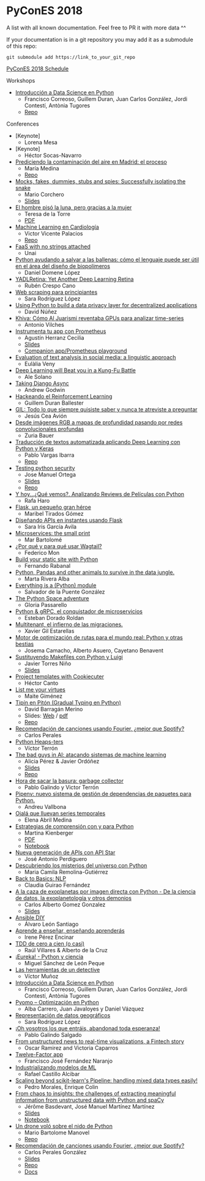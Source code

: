 # PyConES 2018

A list with all known documentation. Feel free to PR it with more data ^^

If your documentation is in a git repository you may add it as a submodule of this repo:
```
git submodule add https://link_to_your_git_repo
```

[PyConES 2018 Schedule](https://2018.es.pycon.org/#schedule)

Workshops

* [Introducción a Data Science en Python](https://2018.es.pycon.org/talk/introduccion-a-data-science-en-python)
  * Francisco Correoso, Guillem Duran, Juan Carlos González, Jordi Contestí, Antònia Tugores
  * [Repo](https://github.com/PyDataMallorca/PyConES2018_Introduccion_a_data_science_en_Python)

Conferences

* [Keynote]
  * Lorena Mesa
* [Keynote]
  * Héctor Socas-Navarro
* [Prediciendo la contaminación del aire en Madrid: el proceso](https://2018.es.pycon.org/talk/prediciendo-la-contaminacion-del-aire-en-madrid-el-proceso/)
  * María Medina
  * [Repo](https://github.com/mariamedp/contaminacion-madrid)
* [Mocks, fakes, dummies, stubs and spies: Successfully isolating the snake](https://2018.es.pycon.org/talk/mocks-fakes-dummies-stubs-and-spies-successfully-isolating-the-snake/)
   * Mario Corchero
   * [Slides](https://speakerdeck.com/mariocj89/unittest-dot-mock-in-detail)
* [El hombre pisó la luna, pero gracias a la mujer](https://2018.es.pycon.org/talk/el-hombre-piso-la-luna-pero-gracias-a-la-mujer/)
  * Teresa de la Torre
  * [PDF](https://drive.google.com/file/d/0BzNh_KS-0Z_qV0tNV1BUeFpkdHdyTUhWdk00UFZqZ1Q2eWdn/view)
* [Machine Learning en Cardiología](https://2018.es.pycon.org/talk/machine-learning-en-cardiologia/)
  * Victor Vicente Palacios
  * [Repo](https://github.com/victorvicpal/ML_CARDIOLOGIA_PyConES18)
* [FaaS with no strings attached](https://2018.es.pycon.org/talk/faas-with-no-strings-attached/)
  * Unai
* [Python ayudando a salvar a las ballenas: cómo el lenguaje puede ser útil en el área del diseño de biopolímeros](https://2018.es.pycon.org/talk/python-ayudando-a-salvar-a-las-ballenas-como-el-lenguaje-puede-ser-util-en-el-area-del-diseno-de-biopolimeros/)
  * Daniel Domene López
* [YADLRetina: Yet Another Deep Learning Retina](https://2018.es.pycon.org/talk/yadlretina-yet-another-deep-learning-retina/)
  * Rubén Crespo Cano
* [Web scraping para principiantes](https://2018.es.pycon.org/talk/web-scraping-para-principiantes/)
  * Sara Rodríguez López
* [Using Python to build a data privacy layer for decentralized applications](https://2018.es.pycon.org/talk/using-python-to-build-a-data-privacy-layer-for-decentralized-applications/)
  * David Núñez
* [Khiva: Cómo Al Juarismi reventaba GPUs para analizar time-series](https://2018.es.pycon.org/talk/khiva-como-al-juarismi-reventaba-gpus-para-analizar-time-series/)
  * Antonio Vilches
* [Instrumenta tu app con Prometheus](https://2018.es.pycon.org/talk/instrumenta-tu-app-con-prometheus/)
  * Agustín Herranz Cecilia
  * [Slides](https://speakerdeck.com/tinproject/instrumenta-tu-app-con-prometheus-pycones-2018)
  * [Companion app/Prometheus playground](https://github.com/tinproject/emojivending)
* [Evaluation of text analysis in social media: a linguistic approach](https://2018.es.pycon.org/talk/evaluation-of-text-analysis-in-social-media-a-linguistic-approach/)
  * Eulàlia Veny
* [Deep Learning will Beat you in a Kung-Fu Battle](https://2018.es.pycon.org/talk/deep-learning-will-beat-you-in-a-kung-fu-battle/)
  * Ale Solano
* [Taking Django Async](https://2018.es.pycon.org/talk/taking-django-async/)
  * Andrew Godwin
* [Hackeando el Reinforcement Learning](https://2018.es.pycon.org/talk/hackeando-el-reinforcement-learning/)
  * Guillem Duran Ballester
* [GIL: Todo lo que siempre quisiste saber y nunca te atreviste a preguntar](https://2018.es.pycon.org/talk/gil-todo-lo-que-siempre-quisiste-saber-y-nunca-te-atreviste-a-preguntar/)
  * Jesús Cea Avión
* [Desde imágenes RGB a mapas de profundidad pasando por redes convolucionales profundas](https://2018.es.pycon.org/talk/desde-imagenes-rgb-a-mapas-de-profundidad-pasando-por-redes-convolucionales-profundas/)
  * Zuria Bauer
* [Traducción de textos automatizada aplicando Deep Learning con Python y Keras](https://2018.es.pycon.org/talk/traduccion-de-textos-automatizada-aplicando-deep-learning-con-python-y-keras/)
  * Pablo Vargas Ibarra
  * [Repo](https://github.com/PabloVargasIbarra/nmt-pycones2018)
* [Testing python security](https://2018.es.pycon.org/talk/testing-python-security/)
  * Jose Manuel Ortega
   * [Slides](https://speakerdeck.com/jmortega/testing-python-security)
   * [Repo](https://github.com/jmortega/testing_python_security)
* [Y hoy...¿Qué vemos?. Analizando Reviews de Películas con Python](https://2018.es.pycon.org/talk/y-hoy-que-vemos-analizando-reviews-de-peliculas-con-python/)
  * Rafa Haro
* [Flask, un pequeño gran héroe](https://2018.es.pycon.org/talk/flask-un-pequeno-gran-heroe/)
  * Maribel Tirados Gómez
* [Diseñando APIs en instantes usando Flask](https://2018.es.pycon.org/talk/disenando-apis-en-instantes-usando-flask/)
  * Sara Iris García Avila
* [Microservices: the small print](https://2018.es.pycon.org/talk/microservices-the-small-print/)
  * Mar Bartolomé
* [¿Por qué y para qué usar Wagtail?](https://2018.es.pycon.org/talk/por-que-y-para-que-usar-wagtail/)
  * Federico Mon
* [Build your static site with Python](https://2018.es.pycon.org/talk/build-your-static-site-with-python/)
  * Fernando Rabanal
* [Python, Pandas and other animals to survive in the data jungle.](https://2018.es.pycon.org/talk/python-pandas-and-other-animals-to-survive-in-the-data-jungle/)
  * Marta Rivera Alba
* [Everything is a (Python) module](https://2018.es.pycon.org/talk/everything-is-a-python-module/)
  * Salvador de la Puente González
* [The Python Space adventure](https://2018.es.pycon.org/talk/the-python-space-adventure/)
  * Gloria Passarello
* [Python & gRPC, el conquistador de microservicios](https://2018.es.pycon.org/talk/python-grpc-el-conquistador-de-microservicios/)
  * Esteban Dorado Roldan
* [Multitenant, el infierno de las migraciones.](https://2018.es.pycon.org/talk/multitenant-el-infierno-de-las-migraciones/)
  * Xavier Gil Estarellas
* [Motor de optimización de rutas para el mundo real: Python y otras bestias](https://2018.es.pycon.org/talk/motor-de-optimizacion-de-rutas-para-el-mundo-real-python-y-otras-bestias/)
  * Josema Camacho, Alberto Asuero, Cayetano Benavent
* [Sustituyendo Makefiles con Python y Luigi](https://2018.es.pycon.org/talk/sustituyendo-makefiles-con-python-y-luigi/)
  * Javier Torres Niño
  * [Slides](https://docs.google.com/presentation/d/1ztAi9jQZKargpNCU0ucB0MFQzDGdzC09KzRGp5E8QC4/edit?usp=sharing)
* [Project templates with Cookiecuter](https://2018.es.pycon.org/talk/project-templates-with-cookiecuter/)
  * Héctor Canto
* [List me your virtues](https://2018.es.pycon.org/talk/list-me-your-virtues/)
  * Maite Giménez
* [Tipín en Pitón (Gradual Typing en Python)](https://2018.es.pycon.org/talk/gradual-typing-en-python/)
  * David Barragán Merino
  * Slides: [Web](https://bameda.github.io/pycones2018-gradual-typing-python/) / [pdf](https://github.com/bameda/pycones2018-gradual-typing-python/blob/master/davidbarraganmerino-pycones2018-tipinenpiton.pdf)
  * [Repo](https://github.com/bameda/pycones2018-gradual-typing-python)
* [Recomendación de canciones usando Fourier, ¿mejor que Spotify?](https://2018.es.pycon.org/talk/recomendacion-de-canciones-usando-fourier-mejor-que-spotify/)
  * Carlos Perales
* [Python Heaps-ters](https://2018.es.pycon.org/talk/python-heaps-ters/)
  * Víctor Terrón
* [The bad guys in AI: atacando sistemas de machine learning](https://2018.es.pycon.org/talk/the-bad-guys-in-ai-atacando-sistemas-de-machine-learning/)
  * Alicia Pérez & Javier Ordóñez
  * [Slides](https://github.com/aliciapj/pycon18-attack/blob/master/slides/PyCon2018_The_bad_guys_in_AI.pdf)
  * [Repo](https://github.com/aliciapj/pycon18-attack)
* [Hora de sacar la basura: garbage collector](https://2018.es.pycon.org/talk/hora-de-sacar-la-basura-garbage-collector/)
  * Pablo Galindo y Victor Terrón
* [Pipenv: nuevo sistema de gestión de dependencias de paquetes para Python.](https://2018.es.pycon.org/talk/pipenv-nuevo-sistema-de-gestion-de-dependencias-de-paquetes-para-python/)
  * Andreu Vallbona
* [Ojalá que lluevan series temporales](https://2018.es.pycon.org/talk/ojala-que-lluevan-series-temporales/)
  * Elena Abril Medina
* [Estrategias de comprensión con y para Python](https://2018.es.pycon.org/talk/estrategias-de-comprension-con-y-para-python/)
  * Martina Kienberger
  * [PDF](https://github.com/martinakienberger/Charla_PyConES2018/blob/master/Estrategias_de_comprensi%C3%B3n_Python_PyConEs2018.pdf)
  * [Notebook](https://github.com/martinakienberger/Strategienanalyse_Voc/blob/master/Datenanalyse_Voc_Valencia%20(english).ipynb)
* [Nueva generación de APIs con API Star](https://2018.es.pycon.org/talk/nueva-generacion-de-apis-con-api-star/)
  * José Antonio Perdiguero
* [Descubriendo los misterios del universo con Python](https://2018.es.pycon.org/talk/descubriendo-los-misterios-del-universo-con-python/)
  * Maria Camila Remolina-Gutiérrez
* [Back to Basics: NLP](https://2018.es.pycon.org/talk/back-to-basics-nlp/)
  * Claudia Guirao Fernández
* [A la caza de exoplanetas por imagen directa con Python - De la ciencia de datos, la exoplanetología y otros demonios](https://2018.es.pycon.org/talk/a-la-caza-de-exoplanetas-por-imagen-directa-con-python-de-la-ciencia-de-datos-la-exoplanetologia-y-otros-demonios/)
  * Carlos Alberto Gomez Gonzalez
  * [Slides](https://speakerdeck.com/carlgogo/a-la-caza-de-exoplanetas-por-imagen-directa-con-python-de-la-ciencia-de-datos-la-exoplanetologia-y-otros-demonios)
* [Ansible DIY](https://2018.es.pycon.org/talk/ansible-diy/)
  * Álvaro León Santiago
* [Aprende a enseñar, enseñando aprenderás](https://2018.es.pycon.org/talk/aprende-a-ensenar-ensenando-aprenderas/)
  * Irene Pérez Encinar
* [TDD de cero a cien (o casi)](https://2018.es.pycon.org/talk/tdd-de-cero-a-cien-o-casi/)
  * Raúl Villares & Alberto de la Cruz
* [¡Eureka! - Python y ciencia](https://2018.es.pycon.org/talk/eureka-python-y-ciencia/)
  * Miguel Sánchez de León Peque
* [Las herramientas de un detective](https://2018.es.pycon.org/talk/las-herramientas-de-un-detective/)
  * Víctor Muñoz
* [Introducción a Data Science en Python](https://2018.es.pycon.org/talk/introduccion-a-data-science-en-python/)
  * Francisco Correoso, Guillem Duran, Juan Carlos González, Jordi Contestí, Antònia Tugores
* [Pyomo – Optimización en Python](https://2018.es.pycon.org/talk/pyomo-optimizacion-en-python/)
  * Alba Carrero, Juan Javaloyes y Daniel Vázquez
* [Representación de datos geográficos](https://2018.es.pycon.org/talk/representacion-de-datos-geograficos/)
  * Sara Rodríguez López
* [¡Oh vosotros los que entráis, abandonad toda esperanza! ](https://2018.es.pycon.org/talk/oh-vosotros-los-que-entrais-abandonad-toda-esperanza/)
  * Pablo Galindo Salgado
* [From unstructured news to real-time visualizations, a Fintech story](https://2018.es.pycon.org/talk/from-unstructured-news-to-real-time-visualizations-a-fintech-story/)
  * Oscar Ramirez and Victoria Caparros
* [Twelve-Factor app](https://2018.es.pycon.org/talk/twelve-factor-app/)
  * Francisco José Fernández Naranjo
* [Industrializando modelos de ML](https://2018.es.pycon.org/talk/industrializando-modelos-de-ml/)
  * Rafael Castillo Alcibar
* [Scaling beyond scikit-learn's Pipeline: handling mixed data types easily!](https://2018.es.pycon.org/talk/scaling-beyond-scikit-learn-s-pipeline-handling-mixed-data-types-easily/)
  * Pedro Morales, Enrique Colin
* [From chaos to insights: the challenges of extracting meaningful information from unstructured data with Python and spaCy](https://2018.es.pycon.org/talk/from-chaos-to-insights-the-challenges-of-extracting-meaningful-information-from-unstructured-data-with-python-and-spacy/)
  * Jérôme Basdevant, José Manuel Martínez Martínez
  * [Slides](https://drive.google.com/open?id=1FEPFyWoU9I0i0I9SBuHN8GCQkrnNde-o)
  * [Notebook](https://drive.google.com/a/erevalue.com/file/d/1Gzj4dTknO1oLsagW41239CQ15wS_Nzl0/view?usp=sharing)
* [Un drone voló sobre el nido de Python](https://2018.es.pycon.org/talk/un-drone-volo-sobre-el-nido-de-python/)
  * Mario Bartolome Manovel
  * [Repo](https://github.com/MarioBartolome/GII_0_17.02_SNSI)
* [Recomendación de canciones usando Fourier, ¿mejor que Spotify?](https://2018.es.pycon.org/talk/recomendacion-de-canciones-usando-fourier-mejor-que-spotify)
  * Carlos Perales González
  * [Slides](https://es.slideshare.net/CarlosPerales/clustering-de-canciones-usando-fourier)
  * [Repo](https://github.com/cperales/foucluster)
  * [Docs](https://cperales.github.io/foucluster/)
 
